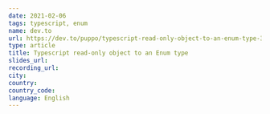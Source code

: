 ```yaml
---
date: 2021-02-06
tags: typescript, enum
name: dev.to
url: https://dev.to/puppo/typescript-read-only-object-to-an-enum-type-359m
type: article
title: Typescript read-only object to an Enum type
slides_url:
recording_url:
city:
country:
country_code:
language: English
---
```

